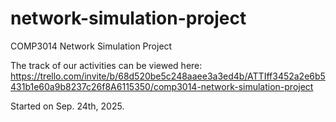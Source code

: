 # network-simulation-project
COMP3014 Network Simulation Project

The track of our activities can be viewed here:
https://trello.com/invite/b/68d520be5c248aaee3a3ed4b/ATTIff3452a2e6b5431b1e60a9b8237c26f8A6115350/comp3014-network-simulation-project

Started on Sep. 24th, 2025.
